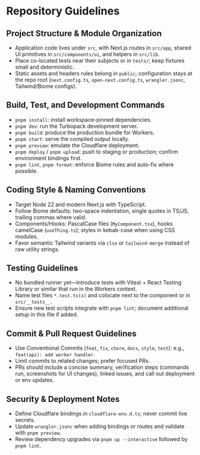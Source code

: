 Repository Guidelines
=====================

## Project Structure & Module Organization
- Application code lives under `src`, with Next.js routes in `src/app`, shared UI primitives in `src/components/ui`, and helpers in `src/lib`.
- Place co-located tests near their subjects or in `tests/`; keep fixtures small and deterministic.
- Static assets and headers rules belong in `public`; configuration stays at the repo root (`next.config.ts`, `open-next.config.ts`, `wrangler.jsonc`, Tailwind/Biome configs).

## Build, Test, and Development Commands
- `pnpm install`: install workspace-pinned dependencies.
- `pnpm dev`: run the Turbopack development server.
- `pnpm build`: produce the production bundle for Workers.
- `pnpm start`: serve the compiled output locally.
- `pnpm preview`: emulate the Cloudflare deployment.
- `pnpm deploy` / `pnpm upload`: push to staging or production; confirm environment bindings first.
- `pnpm lint`, `pnpm format`: enforce Biome rules and auto-fix where possible.

## Coding Style & Naming Conventions
- Target Node 22 and modern Next.js with TypeScript.
- Follow Biome defaults: two-space indentation, single quotes in TS/JS, trailing commas where valid.
- Components/Hooks: PascalCase files (`MyComponent.tsx`), hooks camelCase (`useThing.ts`); styles in kebab-case when using CSS modules.
- Favor semantic Tailwind variants via `clsx` or `tailwind-merge` instead of raw utility strings.

## Testing Guidelines
- No bundled runner yet—introduce tests with Vitest + React Testing Library or similar that run in the Workers context.
- Name test files `*.test.ts(x)` and colocate next to the component or in `src/__tests__`.
- Ensure new test scripts integrate with `pnpm lint`; document additional setup in this file if added.

## Commit & Pull Request Guidelines
- Use Conventional Commits (`feat`, `fix`, `chore`, `docs`, `style`, `test`): e.g., `feat(api): add worker handler`.
- Limit commits to related changes; prefer focused PRs.
- PRs should include a concise summary, verification steps (commands run, screenshots for UI changes), linked issues, and call out deployment or env updates.

## Security & Deployment Notes
- Define Cloudflare bindings in `cloudflare-env.d.ts`; never commit live secrets.
- Update `wrangler.jsonc` when adding bindings or routes and validate with `pnpm preview`.
- Review dependency upgrades via `pnpm up --interactive` followed by `pnpm lint`.
